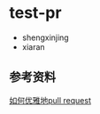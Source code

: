 # test-pr


* shengxinjing
* xiaran

## 参考资料
[如何优雅地pull request](https://juejin.im/post/5b5d50bd5188251b3e646c5c#heading-4)